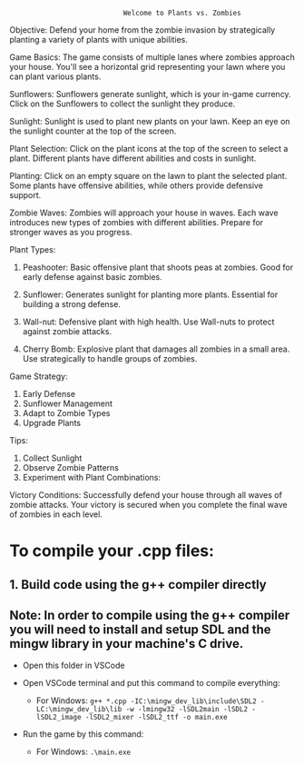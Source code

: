 								Welcome to Plants vs. Zombies
Objective:
	Defend your home from the zombie invasion by strategically planting a variety of plants with unique abilities.

Game Basics:
	The game consists of multiple lanes where zombies approach your house.
	You'll see a horizontal grid representing your lawn where you can plant various plants.

Sunflowers:
	Sunflowers generate sunlight, which is your in-game currency.
	Click on the Sunflowers to collect the sunlight they produce.

Sunlight:
	Sunlight is used to plant new plants on your lawn.
	Keep an eye on the sunlight counter at the top of the screen.

Plant Selection:
	Click on the plant icons at the top of the screen to select a plant.
	Different plants have different abilities and costs in sunlight.

Planting:
	Click on an empty square on the lawn to plant the selected plant.
	Some plants have offensive abilities, while others provide defensive support.

Zombie Waves:
	Zombies will approach your house in waves.
	Each wave introduces new types of zombies with different abilities.
	Prepare for stronger waves as you progress.

Plant Types:
1. Peashooter:
Basic offensive plant that shoots peas at zombies.
Good for early defense against basic zombies.

2. Sunflower:
Generates sunlight for planting more plants.
Essential for building a strong defense.

3. Wall-nut:
Defensive plant with high health.
Use Wall-nuts to protect against zombie attacks.

4. Cherry Bomb:
Explosive plant that damages all zombies in a small area.
Use strategically to handle groups of zombies.

Game Strategy:
1. Early Defense
2. Sunflower Management
3. Adapt to Zombie Types
4. Upgrade Plants

Tips:
1. Collect Sunlight
2. Observe Zombie Patterns
3. Experiment with Plant Combinations:

Victory Conditions:
	Successfully defend your house through all waves of zombie attacks. Your victory is secured when you complete the final wave of zombies in each level.


# To compile your .cpp files:

## 1. Build code using the g++ compiler directly

## Note: In order to compile using the g++ compiler you will need to install and setup SDL and the mingw library in your machine's C drive.

- Open this folder in VSCode
- Open VSCode terminal and put this command to compile everything:
	- For Windows:
	`g++ *.cpp -IC:\mingw_dev_lib\include\SDL2 -LC:\mingw_dev_lib\lib -w -lmingw32 -lSDL2main -lSDL2 -lSDL2_image -lSDL2_mixer -lSDL2_ttf -o main.exe`

- Run the game by this command:
	- For Windows:
	`.\main.exe`